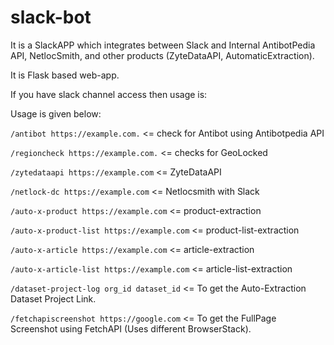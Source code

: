 # slack-bot

It is a SlackAPP which integrates between Slack and Internal AntibotPedia API, NetlocSmith, and other products (ZyteDataAPI, AutomaticExtraction).

It is Flask based web-app.

If you have slack channel access then usage is:

Usage is given below:

`/antibot https://example.com.` <= check for Antibot using Antibotpedia API

`/regioncheck https://example.com.` <= checks for GeoLocked  

`/zytedataapi https://example.com` <= ZyteDataAPI

`/netlock-dc https://example.com` <= Netlocsmith with Slack

`/auto-x-product https://example.com` <= product-extraction

`/auto-x-product-list https://example.com` <= product-list-extraction

`/auto-x-article https://example.com` <= article-extraction

`/auto-x-article-list https://example.com` <= article-list-extraction

`/dataset-project-log org_id dataset_id` <= To get the Auto-Extraction Dataset Project Link.

`/fetchapiscreenshot https://google.com` <= To get the FullPage Screenshot using FetchAPI (Uses different BrowserStack).
